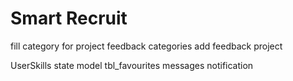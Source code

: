 # Smart Recruit

fill category for project
feedback categories
add feedback project

UserSkills
state model
tbl_favourites
messages
notification